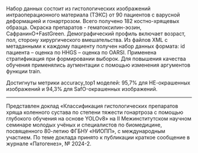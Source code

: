 Набор данных состоит из гистологических изображений интраоперационного материала (ТЭКС) от  90 пациентов с варусной деформацией и гонартрозом.  Всего получено 182 костно-хрящевых образца. Окраска препаратов - гематоксилин-эозин, СафранинО+FastGreen. Демографический профиль включает возраст, пол, сторону хирургического вмешательства.
Из файлов XML с метаданными к каждому пациенту получен набор данных формата: id пациента – оценка по HHGS – оценка по OARSI. 
Применена стратификация при формировании выборок. Для повышения качества обучения применялись аугментации с помощью изменения аргументов функции train. 

Достигнуты метрики accuracy_top1 моделей: 95,7% для НЕ-окрашенных изображений и 94,3% для SafO-окрашенных изображений. 
_______________________________________________________________________________________________________________________
Представлен доклад «Классификация гистологических препаратов хряща коленного сустава по степени тяжести гонартроза с помощью глубокого обучения на основе YOLOv8» на II Межинститутском научном семинаре молодых учёных и специалистов по биомедицине, посвященного 80-летию ФГБНУ «НИОПП», с международным участием. По теме доклада принято к публикации краткое сообщение в журнале «Патогенез», № 2024-2.

